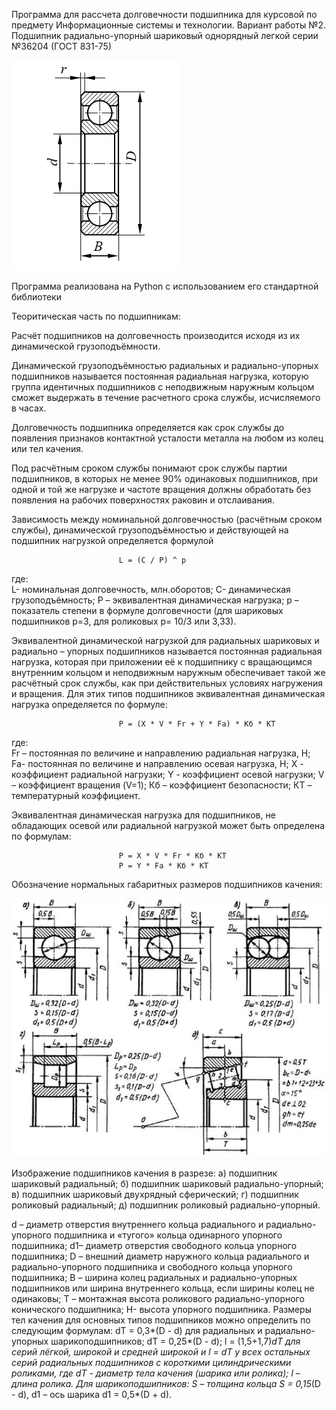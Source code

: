 Программа для рассчета долговечности подшипника для курсовой по предмету
                    Информационные системы и технологии.
                            Вариант работы №2. 
Подшипник радиально-упорный шариковый однорядный легкой серии №36204 (ГОСТ 831-75)

![img_2.png](images/img_2.png)

Программа реализована на Python с использованием его стандартной библиотеки 

Теоритическая часть по подшипникам:

Расчёт подшипников на долговечность производится исходя из их динамической грузоподъёмности.

Динамической грузоподъёмностью радиальных и радиально-упорных подшипников называется постоянная радиальная нагрузка, 
которую группа идентичных  подшипников с неподвижным наружным кольцом сможет выдержать в течение расчетного срока 
службы, исчисляемого в часах.

Долговечность подшипника определяется как срок службы до появления признаков контактной усталости металла на любом 
из колец или тел качения.

Под расчётным сроком службы понимают срок службы партии подшипников, в которых не менее 90% одинаковых подшипников, 
при одной и той же нагрузке и частоте вращения должны обработать без появления  на рабочих поверхностях раковин и 
отслаивания.

Зависимость между номинальной долговечностью (расчётным сроком службы), динамической грузоподъёмностью и
действующей на подшипник нагрузкой определяется формулой

                            L = (C / P) ^ p

где:        
L- номинальная долговечность, млн.оборотов;
C- динамическая грузоподъёмность;
P – эквивалентная динамическая нагрузка;
p – показатель степени в формуле долговечности
                (для шариковых подшипников p=3, для роликовых p= 10/3 или 3,33).

Эквивалентной динамической нагрузкой для радиальных шариковых и радиально – упорных подшипников называется
постоянная радиальная нагрузка, которая при приложении её к подшипнику с вращающимся внутренним кольцом и
неподвижным наружным обеспечивает такой же расчётный срок службы, как при действительных условиях нагружения
и вращения. Для этих типов подшипников эквивалентная динамическая нагрузка определяется по формуле:

                            P = (X * V * Fr + Y * Fa) * Кб * КT

где:  
Fr – постоянная по величине и направлению радиальная нагрузка, Н;
Fa- постоянная по величине и направлению осевая нагрузка, Н;
X - коэффициент радиальной нагрузки;
Y - коэффициент осевой нагрузки;
V – коэффициент вращения (V=1);
Кб – коэффициент безопасности;
КT – температурный коэффициент.

Эквивалентная динамическая нагрузка для подшипников, не обладающих осевой или
радиальной нагрузкой может быть определена по формулам:

                            P = X * V * Fr * Кб * КT
                            P = Y * Fa * Кб * КT

Обозначение нормальных габаритных размеров подшипников качения:

![img_1.png](images/img_1.png)

Изображение подшипников качения в разрезе:
а) подшипник шариковый радиальный;
б) подшипник шариковый радиально-упорный;
в) подшипник шариковый двухрядный сферический;
г) подшипник роликовый радиальный;
д) подшипник роликовый радиально-упорный.

d – диаметр отверстия внутреннего кольца радиального и радиально-упорного подшипника и «тугого» кольца одинарного упорного подшипника;
d1– диаметр отверстия свободного кольца упорного подшипника;
D – внешний диаметр наружного кольца  радиального и радиально-упорного подшипника и свободного кольца упорного подшипника;
B – ширина колец  радиальных и радиально-упорных подшипников или ширина внутреннего кольца, если ширины колец не одинаковы;
T – монтажная высота роликового радиально-упорного конического подшипника;
H- высота упорного подшипника.
Размеры тел качения для основных типов подшипников можно определить по следующим формулам:
dТ = 0,3*(D - d) для радиальных и радиально-упорных шарикоподшипников;
dТ = 0,25*(D - d); 
l = (1,5+1,7)*dТ  для серий лёгкой, широкой и средней широкой и l = dТ у всех остальных серий радиальных подшипников с короткими цилиндрическими роликами,
где dТ  - диаметр тела качения (шарика или ролика);
      l – длина ролика.
Для шарикоподшипников:
S – толщина кольца S = 0,15*(D - d),
d1 – ось шарика d1 = 0,5*(D + d).